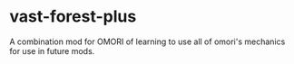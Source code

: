 # vast-forest-plus
A combination mod for OMORI of learning to use all of omori's mechanics for use in future mods.
